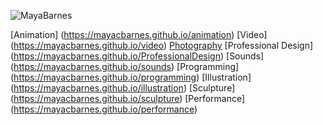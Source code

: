 ![MayaBarnes](mayacbarnes.github.io/assets/images/mayabarnesglitch.png)

[Animation] (https://mayacbarnes.github.io/animation)
[Video] (https://mayacbarnes.github.io/video)
[Photography](https://mayacbarnes.github.io/photography)
[Professional Design] (https://mayacbarnes.github.io/ProfessionalDesign)
[Sounds] (https://mayacbarnes.github.io/sounds)
[Programming] (https://mayacbarnes.github.io/programming)
[Illustration] (https://mayacbarnes.github.io/illustration)
[Sculpture] (https://mayacbarnes.github.io/sculpture)
[Performance] (https://mayacbarnes.github.io/performance)
